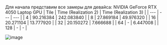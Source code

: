 Для начала представим все замеры для девайса: NVIDIA GeForce RTX 4050 Laptop GPU
| Tile | Time (Realization 2) | Time (Realization 3) |
| --- | --- | --- |
| 4 | 90.216384 | 242.083840 |
| 8 | 27.869184 | 49.976320 |
| 16 | 20.271104 | 13.777920 |
| 32 | 20.150272 | 7.666688 |
| 64 | - | 6.447008 |
| 128 | - | - |

![image](https://github.com/Ence1adus/Digital-image-processing/assets/144054132/8f36f36e-98fc-4f56-abf7-e11d2cb0fc6f)

